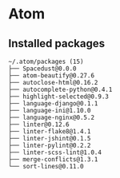 # Atom

## Installed packages

    ~/.atom/packages (15)
    ├── Spacedust@0.0.0
    ├── atom-beautify@0.27.6
    ├── autoclose-html@0.16.2
    ├── autocomplete-python@0.4.1
    ├── highlight-selected@0.9.3
    ├── language-django@0.1.1
    ├── language-ini@1.10.0
    ├── language-nginx@0.5.2
    ├── linter@0.12.6
    ├── linter-flake8@1.4.1
    ├── linter-jshint@0.1.5
    ├── linter-pylint@0.2.2
    ├── linter-scss-lint@1.0.4
    ├── merge-conflicts@1.3.1
    └── sort-lines@0.11.0
